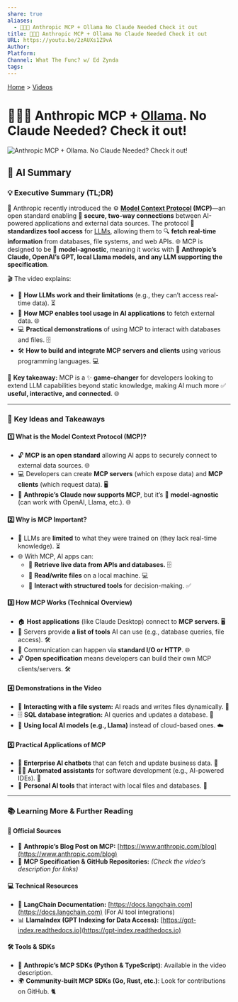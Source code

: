 ```yaml
---
share: true
aliases:
  - 🤖🧠🚫 Anthropic MCP + Ollama No Claude Needed Check it out
title: 🤖🧠🚫 Anthropic MCP + Ollama No Claude Needed Check it out
URL: https://youtu.be/2zAUXs1Z9vA
Author: 
Platform: 
Channel: What The Func? w/ Ed Zynda
tags: 
---
```

[Home](../index.md) > [Videos](./index.md)  
# 🤖🧠🚫 Anthropic MCP + [Ollama](../software/ollama.md). No Claude Needed? Check it out!  
![Anthropic MCP + Ollama. No Claude Needed? Check it out!](https://youtu.be/2zAUXs1Z9vA)  
  
## 🤖 AI Summary  
### 💡 **Executive Summary (TL;DR)**  
🚀 Anthropic recently introduced the ⚙️ **[Model Context Protocol](../topics/model-context-protocol.md) (MCP)**—an open standard enabling 🤝 **secure, two-way connections** between AI-powered applications and external data sources. The protocol 🧰 **standardizes tool access** for [LLMs](../topics/large-language-models.md), allowing them to 🔍 **fetch real-time information** from databases, file systems, and web APIs. 🌐 MCP is designed to be 🧠 **model-agnostic**, meaning it works with 🤖 **Anthropic’s Claude, OpenAI’s GPT, local Llama models, and any LLM supporting the specification**.  
  
🎬 The video explains:  
- 🧠 **How LLMs work and their limitations** (e.g., they can’t access real-time data). ⏳  
- 🧰 **How MCP enables tool usage in AI applications** to fetch external data. 🌐  
- 💻 **Practical demonstrations** of using MCP to interact with databases and files. 🗄️  
- 🛠️ **How to build and integrate MCP servers and clients** using various programming languages. 💻  
  
🔑 **Key takeaway:** MCP is a ✨ **game-changer** for developers looking to extend LLM capabilities beyond static knowledge, making AI much more ✅ **useful, interactive, and connected**. 🌐  
  
---  
  
### 🔑 **Key Ideas and Takeaways**  
  
#### 1️⃣ **What is the Model Context Protocol (MCP)?**  
- 🔓 **MCP is an open standard** allowing AI apps to securely connect to external data sources. 🌐  
- 💻 Developers can create **MCP servers** (which expose data) and **MCP clients** (which request data). 🖥️  
- 🤖 **Anthropic’s Claude now supports MCP**, but it’s 🧠 **model-agnostic** (can work with OpenAI, Llama, etc.). 🌐  
  
#### 2️⃣ **Why is MCP Important?**  
- 🧠 LLMs are **limited** to what they were trained on (they lack real-time knowledge). ⏳  
- 🌐 With MCP, AI apps can:  
  - 🔄 **Retrieve live data from APIs and databases.** 🗄️  
  - 💾 **Read/write files** on a local machine. 💻  
  - 🤝 **Interact with structured tools** for decision-making. ✅  
  
#### 3️⃣ **How MCP Works (Technical Overview)**  
- 🏠 **Host applications** (like Claude Desktop) connect to **MCP servers**. 🖥️  
- 🧰 Servers provide **a list of tools** AI can use (e.g., database queries, file access). 🛠️  
- 📡 Communication can happen via **standard I/O or HTTP**. 🌐  
- 🔓 **Open specification** means developers can build their own MCP clients/servers. 🛠️  
  
#### 4️⃣ **Demonstrations in the Video**  
- 📁 **Interacting with a file system:** AI reads and writes files dynamically. 💾  
- 🗄️ **SQL database integration:** AI queries and updates a database. 🔄  
- 🤖 **Using local AI models (e.g., Llama)** instead of cloud-based ones. ☁️  
  
#### 5️⃣ **Practical Applications of MCP**  
- 🏢 **Enterprise AI chatbots** that can fetch and update business data. 💬  
- 🧑‍💻 **Automated assistants** for software development (e.g., AI-powered IDEs). 🤝  
- 🧰 **Personal AI tools** that interact with local files and databases. 🧑  
  
---  
  
### 📚 **Learning More & Further Reading**  
  
#### 📢 **Official Sources**  
- 📰 **Anthropic’s Blog Post on MCP:** [https://www.anthropic.com/blog](https://www.anthropic.com/blog)  
- 💾 **MCP Specification & GitHub Repositories:** *(Check the video’s description for links)*  
  
#### 💻 **Technical Resources**  
- 📖 **LangChain Documentation:** [https://docs.langchain.com](https://docs.langchain.com) (For AI tool integrations)  
- 📊 **LlamaIndex (GPT Indexing for Data Access):** [https://gpt-index.readthedocs.io](https://gpt-index.readthedocs.io)  
  
#### 🛠️ **Tools & SDKs**  
- 🐍 **Anthropic’s MCP SDKs (Python & TypeScript)**: Available in the video description.  
- 🌍 **Community-built MCP SDKs (Go, Rust, etc.)**: Look for contributions on GitHub. 🐈  
